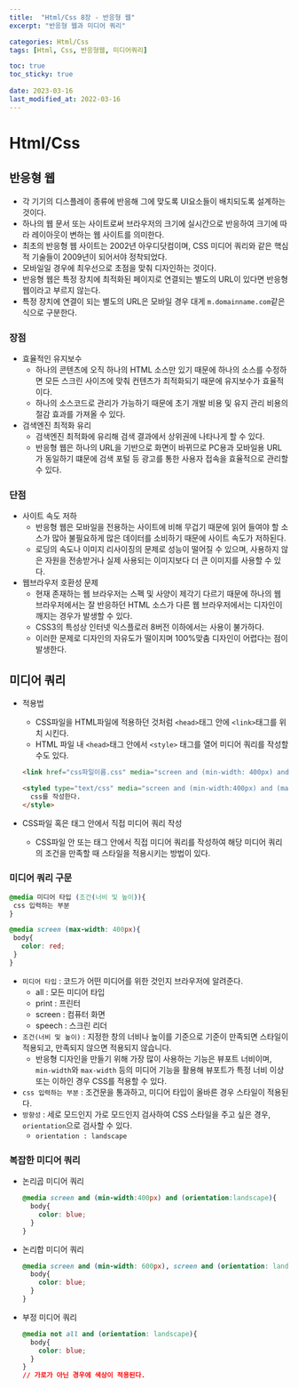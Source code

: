 ```yaml
---
title:  "Html/Css 8장 - 반응형 웹"
excerpt: "반응형 웹과 미디어 쿼리"

categories: Html/Css
tags: [Html, Css, 반응형웹, 미디어쿼리]

toc: true
toc_sticky: true
 
date: 2023-03-16
last_modified_at: 2022-03-16
---
```

# Html/Css
## 반응형 웹
- 각 기기의 디스플레이 종류에 반응해 그에 맞도록 UI요소들이 배치되도록 설계하는 것이다.
- 하나의 웹 문서 또는 사이트로써 브라우저의 크기에 실시간으로 반응하여 크기에 따라 레이아웃이 변하는 웹 사이트를 의미한다.
- 최초의 반응형 웹 사이트는 2002년 아우디닷컴이며, CSS 미디어 쿼리와 같은 핵심적 기술들이 2009년이 되어서야 정착되었다.
- 모바일일 경우에 최우선으로 초점을 맞춰 디자인하는 것이다.
- 반응형 웹은 특정 장치에 최적화된 페이지로 연결되는 별도의 URL이 있다면 반응형 웹이라고 부르지 않는다.
- 특정 장치에 연결이 되는 별도의 URL은 모바일 경우 대게 `m.domainname.com`같은 식으로 구분한다.

### 장점
- 효율적인 유지보수
  - 하나의 콘텐츠에 오직 하나의 HTML 소스만 있기 때문에 하나의 소스를 수정하면 모든 스크린 사이즈에 맞춰 컨텐츠가 최적화되기 때문에 유지보수가 효율적이다.
  - 하나의 소스코드로 관리가 가능하기 때문에 초기 개발 비용 및 유지 관리 비용의 절감 효과를 가져올 수 있다.
- 검색엔진 최적화 유리
  - 검색엔진 최적화에 유리해 검색 결과에서 상위권에 나타나게 할 수 있다.
  - 반응형 웹은 하나의 URL을 기반으로 화면이 바뀌므로 PC용과 모바일용 URL가 동일하기 떄문에 검색 포털 등 광고를 통한 사용자 접속을 효율적으로 관리할 수 있다.

### 단점
- 사이트 속도 저하
  - 반응형 웹은 모바일을 전용하는 사이트에 비해 무겁기 때문에 읽어 들여야 할 소스가 많아 불필요하게 많은 데이터를 소비하기 때문에 사이트 속도가 저하된다.
  - 로딩의 속도나 이미지 리사이징의 문제로 성능이 떨어질 수 있으며, 사용하지 않은 자원을 전송받거나 실제 사용되는 이미지보다 더 큰 이미지를 사용할 수 있다.
- 웹브라우저 호환성 문제
  - 현재 존재하는 웹 브라우저는 스펙 및 사양이 제각기 다르기 때문에 하나의 웹 브라우저에서는 잘 반응하던 HTML 소스가 다른 웹 브라우저에서는 디자인이 깨지는 경우가 발생할 수 있다.
  - CSS3의 특성상 인터넷 익스플로러 8버전 이하에서는 사용이 불가하다.
  - 이러한 문제로 디자인의 자유도가 떨이지며 100%맞춤 디자인이 어렵다는 점이 발생한다.

## 미디어 쿼리
- 적용법
  - CSS파일을 HTML파일에 적용하던 것처럼 `<head>`태그 안에 `<link>`태그를 위치 시킨다.
  - HTML 파일 내 `<head>`태그 안에서 `<style>` 태그를 열어 미디어 쿼리를 작성할 수도 있다.


  ```html
  <link href="css파일이름.css" media="screen and (min-width: 400px) and (max-width: 1000px)" rel="stylesheet">

  <styled type="text/css" media="screen and (min-width:400px) and (max-media: 1000px)">
    css를 작성한다.
  </style>
  ```

- CSS파일 혹은 태그 안에서 직접 미디어 쿼리 작성
  - CSS파일 안 또는 태그 안에서 직접 미디어 쿼리를 작성하여 해당 미디어 쿼리의 조건을 만족할 때 스타일을 적용시키는 방법이 있다.

### 미디어 쿼리 구문
 ```css
 @media 미디어 타입 (조건(너비 및 높이)){
  css 입력하는 부분
 }

 @media screen (max-width: 400px){
  body{
    color: red;
  }
 }
 ```

 - `미디어 타입` : 코드가 어떤 미디어를 위한 것인지 브라우저에 알려준다.
   - all : 모든 미디어 타입
   - print : 프린터
   - screen : 컴퓨터 화면
   - speech : 스크린 리더
 - `조건(너비 및 높이)` : 지정한 창의 너비나 높이를 기준으로 기준이 만족되면 스타일이 적용되고, 만족되지 않으면 적용되지 않습니다.
   - 반응형 디자인을 만들기 위해 가장 많이 사용하는 기능은 뷰포트 너비이며, `min-width`와 `max-width` 등의 미디어 기능을 활용해 뷰포트가 특정 너비 이상 또는 이하인 경우 CSS를 적용할 수 있다.
 - `css 입력하는 부분` : 조건문을 통과하고, 미디어 타입이 올바른 경우 스타일이 적용된다.
 - `방향성` : 세로 모드인지 가로 모드인지 검사하여 CSS 스타일을 주고 싶은 경우, `orientation`으로 검사할 수 있다.
   - `orientation : landscape`

### 복잡한 미디어 쿼리
- 논리곱 미디어 쿼리
  ```css
  @media screen and (min-width:400px) and (orientation:landscape){
    body{
      color: blue;
    }
  } 
  ```

- 논리합 미디어 쿼리
  ```css
  @media screen and (min-width: 600px), screen and (orientation: landscape){
    body{
      color: blue;
    }
  }
  ```

- 부정 미디어 쿼리
  ```css
  @media not all and (orientation: landscape){
    body{
      color: blue;
    }
  }
  // 가로가 아닌 경우에 색상이 적용된다.
  ```